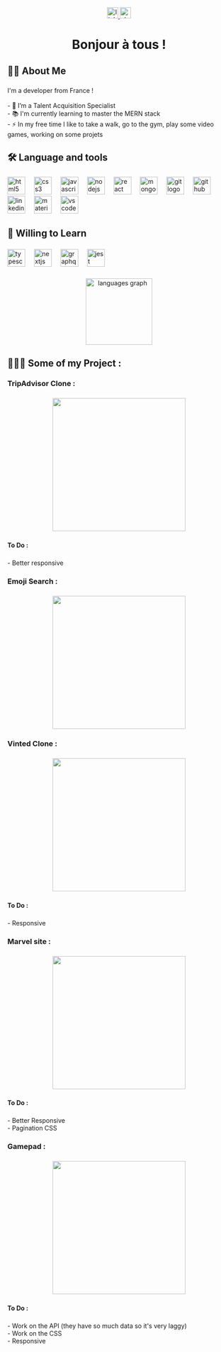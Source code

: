 <div align="center">
  <a href="https://www.linkedin.com/in/murat-eren-719127220/" target="_blank">
    <img src="https://img.shields.io/static/v1?message=LinkedIn&logo=linkedin&label=&color=0077B5&logoColor=white&labelColor=&style=for-the-badge" height="25" alt="linkedin logo"  />
  </a>
  <a href="https://stackoverflow.com/users/25129733/murat11s" target="_blank">
    <img src="https://img.shields.io/static/v1?message=Stackoverflow&logo=stackoverflow&label=&color=FE7A16&logoColor=white&labelColor=&style=for-the-badge" height="25" alt="stackoverflow logo"  />
  </a>
</div>

###

<h1 align="center">Bonjour à tous !</h1>

###

<h2 align="left">👩‍💻  About Me</h2>

###

<p align="left">I'm a developer from France !<br><br>- 🔭 I’m a Talent Acquisition Specialist<br>- 📚 I'm currently learning to master the MERN stack <br>- ⚡ In my free time I like to take a walk, go to the gym, play some video games, working on some projets</p>

###

<h2 align="left">🛠 Language and tools</h2>

###

<div align="left">
  <img src="https://cdn.jsdelivr.net/gh/devicons/devicon/icons/html5/html5-original.svg" height="40" alt="html5 logo"  />
  <img width="12" />
  <img src="https://cdn.jsdelivr.net/gh/devicons/devicon/icons/css3/css3-original.svg" height="40" alt="css3 logo"  />
  <img width="12" />
  <img src="https://cdn.jsdelivr.net/gh/devicons/devicon/icons/javascript/javascript-original.svg" height="40" alt="javascript logo"  />
  <img width="12" />
  <img src="https://cdn.jsdelivr.net/gh/devicons/devicon/icons/nodejs/nodejs-original.svg" height="40" alt="nodejs logo"  />
  <img width="12" />
  <img src="https://cdn.jsdelivr.net/gh/devicons/devicon/icons/react/react-original.svg" height="40" alt="react logo"  />
  <img width="12" />
  <img src="https://cdn.jsdelivr.net/gh/devicons/devicon/icons/mongodb/mongodb-original.svg" height="40" alt="mongodb logo"  />
  <img width="12" />
  <img src="https://cdn.jsdelivr.net/gh/devicons/devicon/icons/git/git-original.svg" height="40" alt="git logo"  />
  <img width="12" />
  <img src="https://cdn.jsdelivr.net/gh/devicons/devicon/icons/github/github-original.svg" height="40" alt="github logo"  />
  <img width="12" />
  <img src="https://cdn.jsdelivr.net/gh/devicons/devicon/icons/linkedin/linkedin-original.svg" height="40" alt="linkedin logo"  />
  <img width="12" />
  <img src="https://cdn.jsdelivr.net/gh/devicons/devicon/icons/materialui/materialui-original.svg" height="40" alt="materialui logo"  />
  <img width="12" />
  <img src="https://cdn.jsdelivr.net/gh/devicons/devicon/icons/vscode/vscode-original.svg" height="40" alt="vscode logo"  />
</div>

###

<h2 align="left">🔎 Willing to Learn</h2>

###

<div align="left">
  <img src="https://cdn.jsdelivr.net/gh/devicons/devicon/icons/typescript/typescript-original.svg" height="40" alt="typescript logo"  />
  <img width="12" />
  <img src="https://cdn.jsdelivr.net/gh/devicons/devicon/icons/nextjs/nextjs-original.svg" height="40" alt="nextjs logo"  />
  <img width="12" />
  <img src="https://cdn.jsdelivr.net/gh/devicons/devicon/icons/graphql/graphql-plain.svg" height="40" alt="graphql logo"  />
  <img width="12" />
  <img src="https://cdn.jsdelivr.net/gh/devicons/devicon/icons/jest/jest-plain.svg" height="40" alt="jest logo"  />
</div>

###

<div align="center">
  <img src="https://github-readme-stats.vercel.app/api/top-langs?username=Murat-eren-11&locale=en&hide_title=false&layout=compact&card_width=320&langs_count=5&theme=dracula&hide_border=false&order=2" height="150" alt="languages graph"  />
</div>

###

<h2 align="left">👨🏽‍💻 Some of my Project :</h2>

###

<h3 align="left">TripAdvisor Clone :</h3>

###

<div align="center">
  <a href="https://superb-empanada-9798da.netlify.app/" target="_blank">
  <img height="300" src="https://i.postimg.cc/DyCmBWb1/trip.png"  />
  </a>
  </div>

###

<h4 align="left">To Do :</h4>

###

<p align="left">- Better responsive</p>

###

<h3 align="left">Emoji Search :</h3>

###

<div align="center">
    <a href="https://muratemojisearch.netlify.app/" target="_blank">

  <img height="300" src="https://i.postimg.cc/zB5JJ5gJ/emoji.png"  />
  </a>
</div>

###

<h3 align="left">Vinted Clone :</h3>

###

<div align="center">
  <a href="https://muratvinted.netlify.app/" target="_blank">
  <img height="300" src="https://i.postimg.cc/wv0dgNzV/vinted.png"  />
  </a>
  </div>

###

<h4 align="left">To Do :</h4>

###

<p align="left">- Responsive</p>

###

<h3 align="left">Marvel site :</h3>

###

<div align="center">
   <a href="https://spider-murat.netlify.app/" target="_blank">
  <img height="300" src="https://i.postimg.cc/MHM3NfpX/Marvel.png"  />
   </a>
   </div>

###

<h4 align="left">To Do :</h4>

###

<p align="left">- Better Responsive<br>- Pagination CSS</p>

###

<h3 align="left">Gamepad :</h3>

###

<div align="center">
     <a href="https://gamepad-murat.netlify.app/" target="_blank">

  <img height="300" src="https://i.postimg.cc/9FPshTBq/gamepad.png"  />
</a>
</div>

###

<h4 align="left">To Do :</h4>

###

<p align="left">- Work on the API (they have so much data so it's very laggy)<br>- Work on the CSS<br>- Responsive</p>

###

